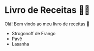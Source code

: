 # Livro de Receitas :man_cook:

Olá! Bem vindo ao meu livro de receitas :wave:

- Strogonoff de Frango
- Pavê
- Lasanha
